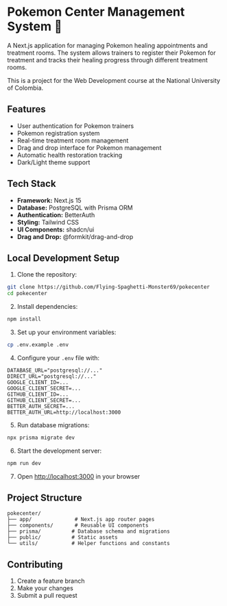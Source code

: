 # Pokemon Center Management System 🏥

A Next.js application for managing Pokemon healing appointments and treatment rooms. The system allows trainers to register their Pokemon for treatment and tracks their healing progress through different treatment rooms.

This is a project for the Web Development course at the National University of Colombia.

## Features

- User authentication for Pokemon trainers
- Pokemon registration system
- Real-time treatment room management
- Drag and drop interface for Pokemon management
- Automatic health restoration tracking
- Dark/Light theme support

## Tech Stack

- **Framework:** Next.js 15
- **Database:** PostgreSQL with Prisma ORM
- **Authentication:** BetterAuth
- **Styling:** Tailwind CSS
- **UI Components:** shadcn/ui
- **Drag and Drop:** @formkit/drag-and-drop

## Local Development Setup

1. Clone the repository:

```bash
git clone https://github.com/Flying-Spaghetti-Monster69/pokecenter
cd pokecenter
```

2. Install dependencies:

```bash
npm install
```

3. Set up your environment variables:

```bash
cp .env.example .env
```

4. Configure your `.env` file with:

```
DATABASE_URL="postgresql://..."
DIRECT_URL="postgresql://..."
GOOGLE_CLIENT_ID=...
GOOGLE_CLIENT_SECRET=...
GITHUB_CLIENT_ID=...
GITHUB_CLIENT_SECRET=...
BETTER_AUTH_SECRET=...
BETTER_AUTH_URL=http://localhost:3000
```

5. Run database migrations:

```bash
npx prisma migrate dev
```

6. Start the development server:

```bash
npm run dev
```

7. Open [http://localhost:3000](http://localhost:3000) in your browser

## Project Structure

```
pokecenter/
├── app/              # Next.js app router pages
├── components/       # Reusable UI components
├── prisma/          # Database schema and migrations
├── public/          # Static assets
└── utils/           # Helper functions and constants
```

## Contributing

1. Create a feature branch
2. Make your changes
3. Submit a pull request
